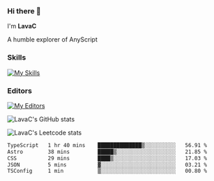 ### Hi there 👋
I'm **LavaC**

A humble explorer of AnyScript

### Skills
[![My Skills](https://skillicons.dev/icons?i=js,ts,vue,nodejs,nuxtjs,astro,solidjs,tailwind)](https://skillicons.dev)

### Editors
[![My Editors](https://skillicons.dev/icons?i=neovim,vscode)](https://skillicons.dev)

![LavaC's GitHub stats](https://github-readme-stats.vercel.app/api?username=LavaCxx&show_icons=true&theme=synthwave)

![LavaC's Leetcode stats](https://leetcard.jacoblin.cool/LavaC?theme=nord&font=Amiko&ext=activity&site=cn)

<!--START_SECTION:waka-->

```txt
TypeScript   1 hr 40 mins    ██████████████▒░░░░░░░░░░   56.91 %
Astro        38 mins         █████▒░░░░░░░░░░░░░░░░░░░   21.85 %
CSS          29 mins         ████▒░░░░░░░░░░░░░░░░░░░░   17.03 %
JSON         5 mins          ▓░░░░░░░░░░░░░░░░░░░░░░░░   03.21 %
TSConfig     1 min           ▒░░░░░░░░░░░░░░░░░░░░░░░░   00.80 %
```

<!--END_SECTION:waka-->
